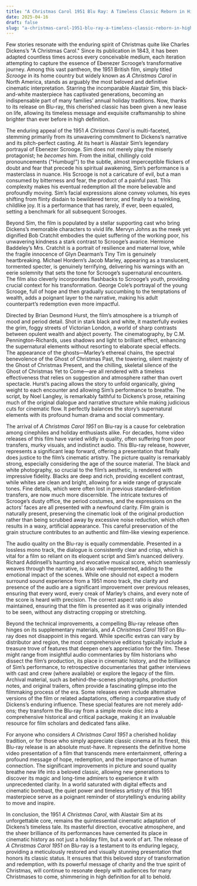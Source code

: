 ```yaml
---
title: "A Christmas Carol 1951 Blu Ray: A Timeless Classic Reborn in High Definition"
date: 2025-04-16
draft: false
slug: "a-christmas-carol-1951-blu-ray-a-timeless-classic-reborn-in-high-definition" 
---
```


Few stories resonate with the enduring spirit of Christmas quite like Charles Dickens’s "A Christmas Carol." Since its publication in 1843, it has been adapted countless times across every conceivable medium, each iteration attempting to capture the essence of Ebenezer Scrooge’s transformative journey. Among this vast pantheon, the 1951 British film, simply titled *Scrooge* in its home country but widely known as *A Christmas Carol* in North America, stands as arguably the most beloved and definitive cinematic interpretation. Starring the incomparable Alastair Sim, this black-and-white masterpiece has captivated generations, becoming an indispensable part of many families’ annual holiday traditions. Now, thanks to its release on Blu-ray, this cherished classic has been given a new lease on life, allowing its timeless message and exquisite craftsmanship to shine brighter than ever before in high definition.

The enduring appeal of the 1951 *A Christmas Carol* is multi-faceted, stemming primarily from its unwavering commitment to Dickens’s narrative and its pitch-perfect casting. At its heart is Alastair Sim’s legendary portrayal of Ebenezer Scrooge. Sim does not merely play the miserly protagonist; he *becomes* him. From the initial, chillingly cold pronouncements ("Humbug!") to the subtle, almost imperceptible flickers of doubt and fear that precede his spiritual awakening, Sim’s performance is a masterclass in nuance. His Scrooge is not a caricature of evil, but a man consumed by bitterness and fear, the product of a painful past. This complexity makes his eventual redemption all the more believable and profoundly moving. Sim’s facial expressions alone convey volumes, his eyes shifting from flinty disdain to bewildered terror, and finally to a twinkling, childlike joy. It is a performance that has rarely, if ever, been equaled, setting a benchmark for all subsequent Scrooges.

Beyond Sim, the film is populated by a stellar supporting cast who bring Dickens’s memorable characters to vivid life. Mervyn Johns as the meek yet dignified Bob Cratchit embodies the quiet suffering of the working poor, his unwavering kindness a stark contrast to Scrooge’s avarice. Hermione Baddeley’s Mrs. Cratchit is a portrait of resilience and maternal love, while the fragile innocence of Glyn Dearman’s Tiny Tim is genuinely heartbreaking. Michael Hordern’s Jacob Marley, appearing as a translucent, tormented specter, is genuinely terrifying, delivering his warnings with an eerie solemnity that sets the tone for Scrooge’s supernatural encounters. The film also cleverly incorporates flashbacks to Scrooge’s youth, providing crucial context for his transformation. George Cole’s portrayal of the young Scrooge, full of hope and then gradually succumbing to the temptations of wealth, adds a poignant layer to the narrative, making his adult counterpart’s redemption even more impactful.

Directed by Brian Desmond Hurst, the film’s atmosphere is a triumph of mood and period detail. Shot in stark black and white, it masterfully evokes the grim, foggy streets of Victorian London, a world of sharp contrasts between opulent wealth and abject poverty. The cinematography, by C.M. Pennington-Richards, uses shadows and light to brilliant effect, enhancing the supernatural elements without resorting to elaborate special effects. The appearance of the ghosts—Marley’s ethereal chains, the spectral benevolence of the Ghost of Christmas Past, the towering, silent majesty of the Ghost of Christmas Present, and the chilling, skeletal silence of the Ghost of Christmas Yet to Come—are all rendered with a timeless effectiveness that relies on suggestion and atmosphere rather than overt spectacle. Hurst’s pacing allows the story to unfold organically, giving weight to each encounter and allowing Sim’s performance to breathe. The script, by Noel Langley, is remarkably faithful to Dickens’s prose, retaining much of the original dialogue and narrative structure while making judicious cuts for cinematic flow. It perfectly balances the story’s supernatural elements with its profound human drama and social commentary.

The arrival of *A Christmas Carol 1951* on Blu-ray is a cause for celebration among cinephiles and holiday enthusiasts alike. For decades, home video releases of this film have varied wildly in quality, often suffering from poor transfers, murky visuals, and indistinct audio. This Blu-ray release, however, represents a significant leap forward, offering a presentation that finally does justice to the film’s cinematic artistry. The picture quality is remarkably strong, especially considering the age of the source material. The black and white photography, so crucial to the film’s aesthetic, is rendered with impressive fidelity. Blacks are deep and rich, providing excellent contrast, while whites are clean and bright, allowing for a wide range of grayscale tones. Fine details, which were often lost in previous standard-definition transfers, are now much more discernible. The intricate textures of Scrooge’s dusty office, the period costumes, and the expressions on the actors’ faces are all presented with a newfound clarity. Film grain is naturally present, preserving the cinematic look of the original production rather than being scrubbed away by excessive noise reduction, which often results in a waxy, artificial appearance. This careful preservation of the grain structure contributes to an authentic and film-like viewing experience.

The audio quality on the Blu-ray is equally commendable. Presented in a lossless mono track, the dialogue is consistently clear and crisp, which is vital for a film so reliant on its eloquent script and Sim’s nuanced delivery. Richard Addinsell’s haunting and evocative musical score, which seamlessly weaves through the narrative, is also well-represented, adding to the emotional impact of the scenes. While one should not expect a modern surround sound experience from a 1951 mono track, the clarity and presence of the audio are a significant improvement over previous releases, ensuring that every word, every creak of Marley’s chains, and every note of the score is heard with precision. The correct aspect ratio is also maintained, ensuring that the film is presented as it was originally intended to be seen, without any distracting cropping or stretching.

Beyond the technical improvements, a compelling Blu-ray release often hinges on its supplementary materials, and *A Christmas Carol 1951* on Blu-ray does not disappoint in this regard. While specific extras can vary by distributor and region, the most comprehensive editions typically include a treasure trove of features that deepen one’s appreciation for the film. These might range from insightful audio commentaries by film historians who dissect the film’s production, its place in cinematic history, and the brilliance of Sim’s performance, to retrospective documentaries that gather interviews with cast and crew (where available) or explore the legacy of the film. Archival material, such as behind-the-scenes photographs, production notes, and original trailers, often provide a fascinating glimpse into the filmmaking process of the era. Some releases even include alternative versions of the film or related adaptations, offering a comparative study of Dickens’s enduring influence. These special features are not merely add-ons; they transform the Blu-ray from a simple movie disc into a comprehensive historical and critical package, making it an invaluable resource for film scholars and dedicated fans alike.

For anyone who considers *A Christmas Carol 1951* a cherished holiday tradition, or for those who simply appreciate classic cinema at its finest, this Blu-ray release is an absolute must-have. It represents the definitive home video presentation of a film that transcends mere entertainment, offering a profound message of hope, redemption, and the importance of human connection. The significant improvements in picture and sound quality breathe new life into a beloved classic, allowing new generations to discover its magic and long-time admirers to experience it with unprecedented clarity. In a world saturated with digital effects and cinematic bombast, the quiet power and timeless artistry of this 1951 masterpiece serve as a poignant reminder of storytelling’s enduring ability to move and inspire.

In conclusion, the 1951 *A Christmas Carol*, with Alastair Sim at its unforgettable core, remains the quintessential cinematic adaptation of Dickens’s timeless tale. Its masterful direction, evocative atmosphere, and the sheer brilliance of its performances have cemented its place in cinematic history as not just a holiday film, but a work of art. The release of *A Christmas Carol 1951* on Blu-ray is a testament to its enduring legacy, providing a meticulously restored and visually stunning presentation that honors its classic status. It ensures that this beloved story of transformation and redemption, with its powerful message of charity and the true spirit of Christmas, will continue to resonate deeply with audiences for many Christmases to come, shimmering in high definition for all to behold.